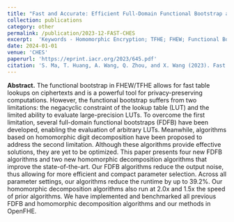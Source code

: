 ```yaml
---
title: "Fast and Accurate: Efficient Full-Domain Functional Bootstrap and Digit Decomposition for Homomorphic Computation"
collection: publications
category: other
permalink: /publication/2023-12-FAST-CHES
excerpt:  'Keywords - Homomorphic Encryption; TFHE; FHEW; Functional Bootstrap; FDFB; Homomorphic Decomposition'
date: 2024-01-01
venue: 'CHES'
paperurl: 'https://eprint.iacr.org/2023/645.pdf'
citation: 'S. Ma, T. Huang, A. Wang, Q. Zhou, and X. Wang (2023). Fast and Accurate: Efficient Full-Domain Functional Bootstrap and Digit Decomposition for Homomorphic Computation. IACR Transactions on Cryptographic Hardware and Embedded Systems, 2024(1), 592-616. https://doi.org/10.46586/tches.v2024.i1.592-616'
---
```

**Abstract.** The functional bootstrap in FHEW/TFHE allows for fast table lookups on ciphertexts and is a powerful tool for privacy-preserving computations. However, the functional bootstrap suffers from two limitations: the negacyclic constraint of the lookup table (LUT) and the limited ability to evaluate large-precision LUTs. To overcome the first limitation, several full-domain functional bootstraps (FDFB) have been developed, enabling the evaluation of arbitrary LUTs. Meanwhile, algorithms based on homomorphic digit decomposition have been proposed to address the second limitation. Although these algorithms provide effective solutions, they are yet to be optimized. This paper presents four new FDFB algorithms and two new homomorphic decomposition algorithms that improve the state-of-the-art. Our FDFB algorithms reduce the output noise, thus allowing for more efficient and compact parameter selection. Across all parameter settings, our algorithms reduce the runtime by up to 39.2%. Our homomorphic decomposition algorithms also run at 2.0x and 1.5x the speed of prior algorithms. We have implemented and benchmarked all previous FDFB and homomorphic decomposition algorithms and our methods in OpenFHE.